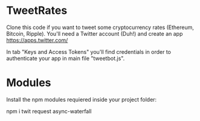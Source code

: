 # TweetRates

Clone this code if you want to tweet some cryptocurrency rates (Ethereum, Bitcoin, Ripple).
You'll need a Twitter account (Duh!) and create an app https://apps.twitter.com/

In tab "Keys and Access Tokens" you'll find credentials in order to authenticate your app in main file "tweetbot.js".

# Modules

Install the npm modules requiered inside your project folder:

npm i twit request async-waterfall
